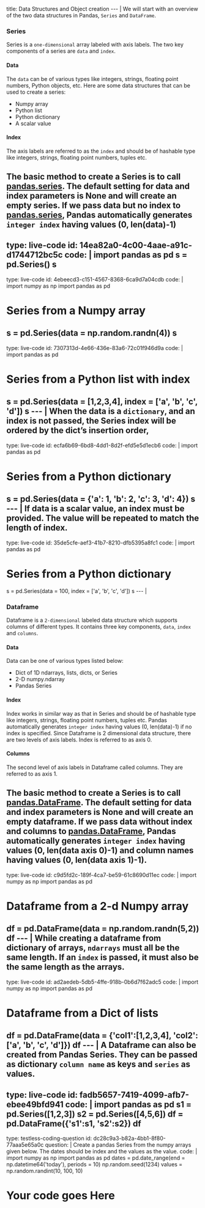 title: Data Structures and Object creation
--- |
  We will start with an overview of the two data structures in Pandas, `Series` and `DataFrame`.

  ### Series
  Series is a `one-dimensional` array labeled with axis labels. The two key components of a series are `data` and `index`.
  #### Data
  The `data` can be of various types like integers, strings, floating point numbers, Python objects, etc.
  Here are some data structures that can be used to create a series:
  * Numpy array
  * Python list
  * Python dictionary
  * A scalar value
  #### Index
  The axis labels are referred to as the `index` and should be of hashable type like integers, strings, floating point numbers, tuples etc.

  The basic method to create a Series is to call [pandas.series](https://pandas.pydata.org/pandas-docs/stable/generated/pandas.Series.html#pandas.Series). The default setting for data and index parameters is None and will create an empty series. If we pass data but no index to [pandas.series](https://pandas.pydata.org/pandas-docs/stable/generated/pandas.Series.html#pandas.Series), Pandas automatically generates `integer index` having values (0, len(data)-1)
---
type: live-code
id: 14ea82a0-4c00-4aae-a91c-d1744712bc5c
code: |
  import pandas as pd
  s = pd.Series()
  s
---
type: live-code
id: 4ebeecd3-c151-4567-8368-6ca9d7a04cdb
code: |
  import numpy as np
  import pandas as pd
  # Series from a Numpy array
  s = pd.Series(data = np.random.randn(4))
  s
---
type: live-code
id: 7307313d-4e66-436e-83a6-72c01f946d9a
code: |
  import pandas as pd
  # Series from a Python list with index
  s = pd.Series(data = [1,2,3,4], index = ['a', 'b', 'c', 'd'])
  s
--- |
  When the data is a `dictionary`, and an index is not passed, the Series index will be ordered by the dict’s insertion order,
---
type: live-code
id: ecfa6b69-6bd8-4dd1-8d2f-efd5e5d1ecb6
code: |
  import pandas as pd
  # Series from a Python dictionary
  s = pd.Series(data = {'a': 1, 'b': 2, 'c': 3, 'd': 4})
  s
--- |
  If data is a scalar value, an index must be provided. The value will be repeated to match the length of index.
---
type: live-code
id: 35de5cfe-aef3-41b7-8210-dfb5395a8fc1
code: |
  import pandas as pd
  # Series from a Python dictionary
  s = pd.Series(data = 100, index = ['a', 'b', 'c', 'd'])
  s
--- |
  ### Dataframe
  Dataframe is a `2-dimensional` labeled data structure which supports columns of different types. It contains three key components, `data`, `index` and `columns`.
  #### Data
  Data can be one of various types listed below:
  * Dict of 1D ndarrays, lists, dicts, or Series
  * 2-D numpy.ndarray
  * Pandas Series
  #### Index
  Index works in similar way as that in Series and should be of hashable type like integers, strings, floating point numbers, tuples etc. Pandas automatically generates `integer index` having values (0, len(data)-1) if no index is specified. Since Dataframe is 2 dimensional data structure, there are two levels of axis labels. Index is referred to as axis 0.
  #### Columns
  The second level of axis labels in Dataframe called columns. They are referred to as axis 1.

  The basic method to create a Series is to call [pandas.DataFrame](https://pandas.pydata.org/pandas-docs/version/0.23.4/generated/pandas.DataFrame.html). The default setting for data and index parameters is None and will create an empty dataframe. If we pass data without index and columns to [pandas.DataFrame](https://pandas.pydata.org/pandas-docs/version/0.23.4/generated/pandas.DataFrame.html), Pandas automatically generates `integer index` having values (0, len(data axis 0)-1) and column names having values (0, len(data axis 1)-1).
---
type: live-code
id: c9d5fd2c-189f-4ca7-be59-61c8690d11ec
code: |
  import numpy as np
  import pandas as pd
  # Dataframe from a 2-d Numpy array
  df = pd.DataFrame(data = np.random.randn(5,2))
  df
--- |
  While creating a dataframe from dictionary of arrays, `ndarrays` must all be the same length. If an `index` is passed, it must also be the same length as the arrays.
---
type: live-code
id: ad2aedeb-5db5-4ffe-918b-0b6d7f62adc5
code: |
  import numpy as np
  import pandas as pd  
  # Dataframe from a Dict of lists
  df = pd.DataFrame(data = {'col1':[1,2,3,4], 'col2':['a', 'b', 'c', 'd']})
  df
--- |
  A Dataframe can also be created from Pandas Series. They can be passed as dictionary `column name` as keys and `series` as values.
---
type: live-code
id: fadb5657-7419-4099-afb7-ebee49bfd941
code: |
  import pandas as pd
  s1 = pd.Series([1,2,3])
  s2 = pd.Series([4,5,6])
  df = pd.DataFrame({'s1':s1, 's2':s2})
  df
---
type: testless-coding-question
id: dc28c9a3-b82a-4bb1-8f80-77aaa5e65a0c
question: |
  Create a pandas Series from the numpy arrays given below. The dates should be index and the values as the value.
code: |
  import numpy as np
  import pandas as pd
  dates = pd.date_range(end = np.datetime64('today'), periods = 10)
  np.random.seed(1234)
  values = np.random.randint(10, 100, 10)
  # Your code goes Here
